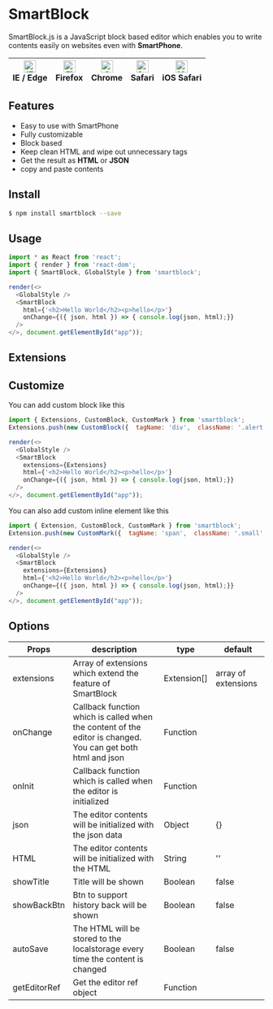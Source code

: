 # SmartBlock

SmartBlock.js is a JavaScript block based editor which enables you to write contents easily on websites even with **SmartPhone**.

| [<img src="https://raw.githubusercontent.com/alrra/browser-logos/master/src/edge/edge_48x48.png" alt="IE / Edge" width="24px" height="24px" />](http://godban.github.io/browsers-support-badges/)</br>IE / Edge | [<img src="https://raw.githubusercontent.com/alrra/browser-logos/master/src/firefox/firefox_48x48.png" alt="Firefox" width="24px" height="24px" />](http://godban.github.io/browsers-support-badges/)</br>Firefox | [<img src="https://raw.githubusercontent.com/alrra/browser-logos/master/src/chrome/chrome_48x48.png" alt="Chrome" width="24px" height="24px" />](http://godban.github.io/browsers-support-badges/)</br>Chrome | [<img src="https://raw.githubusercontent.com/alrra/browser-logos/master/src/safari/safari_48x48.png" alt="Safari" width="24px" height="24px" />](http://godban.github.io/browsers-support-badges/)</br>Safari | [<img src="https://raw.githubusercontent.com/alrra/browser-logos/master/src/safari-ios/safari-ios_48x48.png" alt="iOS Safari" width="24px" height="24px" />](http://godban.github.io/browsers-support-badges/)</br>iOS Safari | 
| --------- | --------- | --------- | --------- | --------- | 

## Features

*   Easy to use with SmartPhone
*   Fully customizable
*   Block based
*   Keep clean HTML and wipe out unnecessary tags
*   Get the result as **HTML** or **JSON**
*   copy and paste contents

## Install

```sh
$ npm install smartblock --save
```

## Usage

```js
import * as React from 'react';
import { render } from 'react-dom';
import { SmartBlock, GlobalStyle } from 'smartblock';

render(<>
  <GlobalStyle />
  <SmartBlock 
    html={'<h2>Hello World</h2><p>hello</p>'}
    onChange={({ json, html }) => { console.log(json, html);}}  
  />
</>, document.getElementById("app"));
```

## Extensions



## Customize

You can add custom block like this

```js
import { Extensions, CustomBlock, CustomMark } from 'smartblock';
Extensions.push(new CustomBlock({  tagName: 'div',  className: '.alert',  icon: <SomeIconComponent />});

render(<>
  <GlobalStyle />
  <SmartBlock 
    extensions={Extensions}
    html={'<h2>Hello World</h2><p>hello</p>'}
    onChange={({ json, html }) => { console.log(json, html);}}  
  />
</>, document.getElementById("app"));
```

You can also add custom inline element like this

```js
import { Extension, CustomBlock, CustomMark } from 'smartblock';
Extension.push(new CustomMark({  tagName: 'span',  className: '.small',  icon: <SomeIconComponent />});

render(<>
  <GlobalStyle />
  <SmartBlock 
    extensions={Extensions}
    html={'<h2>Hello World</h2><p>hello</p>'}
    onChange={({ json, html }) => { console.log(json, html);}}  
  />
</>, document.getElementById("app"));
```

## Options

| Props        | description                                                                                                 | type               | default                                                                                                                                                                                                                                                                                                                                                                 |
| ------------ | ----------------------------------------------------------------------------------------------------------- | ------------------ | ----------------------------------------------------------------------------------------------------------------------------------------------------------------------------------------------------------------------------------------------------------------------------------------------------------------------------------------------------------------------- |
| extensions   | Array of extensions which extend the feature of SmartBlock                                                  | Extension[] | array of extensions |
| onChange     | Callback function which is called when the content of the editor is changed. You can get both html and json | Function           |                                                                                                                                                                                                                                                                                                                                                                         |
| onInit       | Callback function which is called when the editor is initialized                                            | Function           |                                                                                                                                                                                                                                                                                                                                                                         |
| json         | The editor contents will be initialized with the json data                                                  | Object             | {}                                                                                                                                                                                                                                                                                                                                                                      |
| HTML         | The editor contents will be initialized with the HTML                                                       | String             | ''                                                                                                                                                                                                                                                                                                                                                                      |
| showTitle    | Title will be shown                                                                                         | Boolean            | false                                                                                                                                                                                                                                                                                                                                                                   |
| showBackBtn  | Btn to support history back will be shown                                                                   | Boolean            | false                                                                                                                                                                                                                                                                                                                                                                   |
| autoSave     | The HTML will be stored to the localstorage every time the content is changed                               | Boolean            | false                                                                                                                                                                                                                                                                                                                                                                   |
| getEditorRef | Get the editor ref object                                                                                   | Function           |                                                                                                                                                                                                                                                                                                                                                                         |
